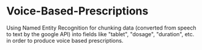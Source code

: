 # Voice-Based-Prescriptions
Using Named Entity Recognition for chunking data (converted from speech to text by the google API) into fields like "tablet", "dosage", "duration", etc. in order to produce voice based prescriptions.
